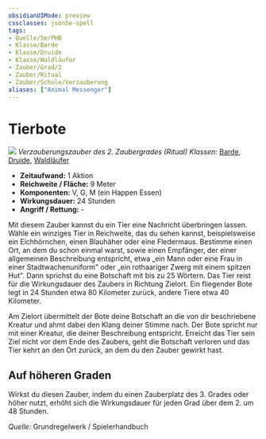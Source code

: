 ```yaml
---
obsidianUIMode: preview
cssclasses: json5e-spell
tags:
- Quelle/5e/PHB
- Klasse/Barde
- Klasse/Druide
- Klasse/Waldläufer
- Zauber/Grad/2
- Zauber/Ritual
- Zauber/Schule/Verzauberung
aliases: ["Animal Messenger"]
---
```

# Tierbote
![](../../../99%20-%20Setup/Files/Bildersammlung/Symbolik/Verzauberungszauber.webp#token)
*Verzauberungszauber des 2. Zaubergrades (Ritual)*
*Klassen:* [Barde](../Klassen/Barde.md), [Druide](../Klassen/Druide.md), [Waldläufer](../Klassen/Waldläufer.md)

- **Zeitaufwand:** 1 Aktion
- **Reichweite / Fläche:** 9 Meter
- **Komponenten:** V, G, M (ein Happen Essen)
- **Wirkungsdauer:** 24 Stunden
- **Angriff / Rettung:** -

Mit diesem Zauber kannst du ein Tier eine Nachricht überbringen lassen. Wähle ein winziges Tier in Reichweite, das du sehen kannst, beispielsweise ein Eichhörnchen, einen Blauhäher oder eine Fledermaus. Bestimme einen Ort, an dem du schon einmal warst, sowie einen Empfänger, der einer allgemeinen Beschreibung entspricht, etwa „ein Mann oder eine Frau in einer Stadtwachenuniform" oder „ein rothaariger Zwerg mit einem spitzen Hut". Dann sprichst du eine Botschaft mit bis zu 25 Wörtern. Das Tier reist für die Wirkungsdauer des Zaubers in Richtung Zielort. Ein fliegender Bote legt in 24 Stunden etwa 80 Kilometer zurück, andere Tiere etwa 40 Kilometer.

Am Zielort übermittelt der Bote deine Botschaft an die von dir beschriebene Kreatur und ahmt dabei den Klang deiner Stimme nach. Der Bote spricht nur mit einer Kreatur, die deiner Beschreibung entspricht. Erreicht das Tier sein Ziel nicht vor dem Ende des Zaubers, geht die Botschaft verloren und das Tier kehrt an den Ort zurück, an dem du den Zauber gewirkt hast.

## Auf höheren Graden

Wirkst du diesen Zauber, indem du einen Zauberplatz des 3. Grades oder höher nutzt, erhöht sich die Wirkungsdauer für jeden Grad über dem 2. um 48 Stunden.

 *Quelle:* Grundregelwerk / Spielerhandbuch